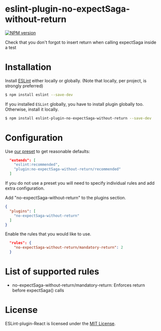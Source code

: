 eslint-plugin-no-expectSaga-without-return
===================

[![NPM version][npm-image]][npm-url]

Check that you don't forgot to insert return when calling expectSaga inside a test

# Installation

Install [ESLint](https://www.github.com/eslint/eslint) either locally or globally. (Note that locally, per project, is strongly preferred)

```sh
$ npm install eslint --save-dev
```

If you installed `ESLint` globally, you have to install plugin globally too. Otherwise, install it locally.

```sh
$ npm install eslint-plugin-no-expectSaga-without-return --save-dev
```

# Configuration

Use [our preset](#recommended) to get reasonable defaults:

```json
  "extends": [
    "eslint:recommended",
    "plugin:no-expectSaga-without-return/recommended"
  ]
```

If you do not use a preset you will need to specify individual rules and add extra configuration.

Add "no-expectSaga-without-return" to the plugins section.

```json
{
  "plugins": [
    "no-expectSaga-without-return"
  ]
}
```

Enable the rules that you would like to use.

```json
  "rules": {
    "no-expectSaga-without-return/mandatory-return": 2
  }
```

# List of supported rules

* no-expectSaga-without-return/mandatory-return: Enforces return before expectSaga() calls

# License

ESLint-plugin-React is licensed under the [MIT License](http://www.opensource.org/licenses/mit-license.php).

[npm-url]: https://www.npmjs.com/package/eslint-plugin-no-expectsaga-without-return
[npm-image]: https://img.shields.io/npm/v/eslint-plugin-react.svg